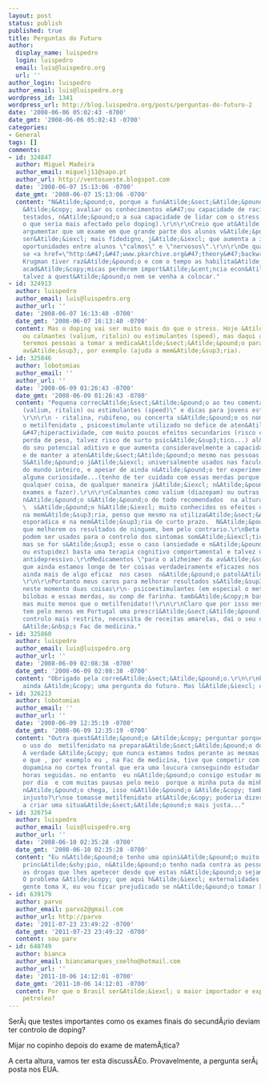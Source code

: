```yaml
---
layout: post
status: publish
published: true
title: Perguntas do Futuro
author:
  display_name: luispedro
  login: luispedro
  email: luis@luispedro.org
  url: ''
author_login: luispedro
author_email: luis@luispedro.org
wordpress_id: 1341
wordpress_url: http://blog.luispedro.org/posts/perguntas-do-futuro-2
date: '2008-06-06 05:02:43 -0700'
date_gmt: '2008-06-06 05:02:43 -0700'
categories:
- General
tags: []
comments:
- id: 324847
  author: Miguel Madeira
  author_email: miguelj11@sapo.pt
  author_url: http://ventosueste.blogspot.com
  date: '2008-06-07 15:13:06 -0700'
  date_gmt: '2008-06-07 15:13:06 -0700'
  content: "N&Atilde;&pound;o, porque a fun&Atilde;&sect;&Atilde;&pound;o dos testes
    &Atilde;&copy; avaliar os conhecimentos e&#47;ou capacidade de raciocinio dos
    testados, n&Atilde;&pound;o a sua capacidade de lidar com o stress (que &Atilde;&copy;
    o que seria mais afectado pelo doping).\r\n\r\nCreio que at&Atilde;&copy; poder&Atilde;&shy;amos
    argumentar que um exame em que grande parte dos alunos v&Atilde;&pound;o dopados
    ser&Atilde;&iexcl; mais fidedigno, j&Atilde;&iexcl; que aumenta a igualdade de
    oportunidades entre alunos \"calmos\" e \"nervosos\".\r\n\r\nDe qualquer forma,
    se <a href=\"http:&#47;&#47;www.pkarchive.org&#47;theory&#47;backwrd2.html\" rel=\"nofollow\">o
    Krugman tiver raz&Atilde;&pound;o e com o tempo as habilita&Atilde;&sect;&Atilde;&micro;es
    acad&Atilde;&copy;micas perderem import&Atilde;&cent;ncia econ&Atilde;&sup3;mica<&#47;a>,
    talvez a quest&Atilde;&pound;o nem se venha a colocar."
- id: 324913
  author: luispedro
  author_email: luis@luispedro.org
  author_url: ''
  date: '2008-06-07 16:13:40 -0700'
  date_gmt: '2008-06-07 16:13:40 -0700'
  content: Mas o doping vai ser muito mais do que o stress. Hoje &Atilde;&copy; sobretudo
    ou calmantes (valium, ritalin) ou estimulantes (speed), mas daqui a pouco tempo
    teremos pessoas a tomar a medica&Atilde;&sect;&Atilde;&pound;o para Alzeimer da
    av&Atilde;&sup3;, por exemplo (ajuda a mem&Atilde;&sup3;ria).
- id: 325846
  author: lobotomias
  author_email: ''
  author_url: ''
  date: '2008-06-09 01:26:43 -0700'
  date_gmt: '2008-06-09 01:26:43 -0700'
  content: "Pequena correc&Atilde;&sect;&Atilde;&pound;o ao teu comentario \"calmantes
    (valium, ritalin) ou estimulantes (speed)\" e dicas para jovens estudantes pregui&Atilde;&sect;osos
    \r\n\r\n - ritalina, rubifeno, ou concerta s&Atilde;&pound;o os nomes-marca para
    o metilfenidato , psicoestimulante utilizado no defice de aten&Atilde;&sect;&Atilde;&pound;o
    &#47;hiperactividade, com muito poucos efeitos secundarios (risco cardiaco raro,
    perda de peso, talvez risco de surto psic&Atilde;&sup3;tico...) al&Atilde;&copy;m
    do seu potencial aditivo e que aumenta consideravelmente a capacidade de trabalho
    e de manter a aten&Atilde;&sect;&Atilde;&pound;o mesmo nas pessoas sem dian&Atilde;&sup3;stico.
    S&Atilde;&pound;o j&Atilde;&iexcl; universalmente usados nas faculdades de medicina
    do mundo inteiro, e apesar de ainda n&Atilde;&pound;o ter experimentado tenho
    alguma curiosidade...(tenho de ter cuidado com essas merdas porque vicio-me em
    qualquer coisa, de qualquer maneira j&Atilde;&iexcl; n&Atilde;&pound;o tenho muitos
    exames a fazer).\r\n\r\nCalmantes como valium (diazepam) ou outras benzodiazepinas
    n&Atilde;&pound;o s&Atilde;&pound;o de todo recomendados  na altura dos exames
    \  s&Atilde;&pound;o h&Atilde;&iexcl; muito conhecidos os efeitos das Benzodiazepinas
    na mem&Atilde;&sup3;ria, penso que mesmo na utiliza&Atilde;&sect;&Atilde;&pound;o
    esporadica e na mem&Atilde;&sup3;ria de curto prazo.  N&Atilde;&pound;o me parece
    que melhorem os resultados de ninguem, bem pelo contrario.\r\nBeta bloqueantes
    podem ser usados para o controlo dos sintomas som&Atilde;&iexcl;ticos da ansiedade
    mas se for s&Atilde;&sup3; esse o caso (ansiedade e n&Atilde;&pound;o pregui&Atilde;&sect;a
    ou estupidez) basta uma terapia cognitivo comportamental e talvez um tratamento
    antidepressivo.\r\nMedicamentos \"para o alzheimer da av&Atilde;&sup3;\" penso
    que ainda estamos longe de ter coisas verdadeiramente eficazes nos casos de patologia
    ainda mais de algo eficaz  nos casos  n&Atilde;&pound;o patol&Atilde;&sup3;gicos.
    \r\n\r\nPortanto meus caros para melhorar resultados s&Atilde;&sup3; h&Atilde;&iexcl;
    neste momento duas coisas\r\n- psicoestimulantes (em especial o metilfenidato)\r\n-placebos-gincko
    bilobas e essas merdas, ou comp de farinha. tamb&Atilde;&copy;m bastante eficazes-
    mas muito menos que o metilfenidato!!\r\n\r\nClaro que por isso mesmo o metilfenidato
    tem pelo menos em Portugal uma prescri&Atilde;&sect;&Atilde;&pound;o sujeita a
    controlo mais restrito, necessita de receitas amarelas, dai o seu uso mais restringido
    &Atilde;&nbsp;s Fac de medicina."
- id: 325860
  author: luispedro
  author_email: luis@luispedro.org
  author_url: ''
  date: '2008-06-09 02:08:38 -0700'
  date_gmt: '2008-06-09 02:08:38 -0700'
  content: "Obrigado pela corre&Atilde;&sect;&Atilde;&pound;o.\r\n\r\nPara j&Atilde;&iexcl;,
    ainda &Atilde;&copy; uma pergunta do futuro. Mas l&Atilde;&iexcl; chegaremos."
- id: 326213
  author: lobotomias
  author_email: ''
  author_url: ''
  date: '2008-06-09 12:35:19 -0700'
  date_gmt: '2008-06-09 12:35:19 -0700'
  content: "Outra quest&Atilde;&pound;o &Atilde;&copy; perguntar porque seria condenavel
    o uso do  metilfenidato na prepara&Atilde;&sect;&Atilde;&pound;o dos exames?\r\n
    A verdade &Atilde;&copy; que nunca estamos todos perante as mesmas condi&Atilde;&sect;&Atilde;&micro;es,
    e que , por exemplo eu , na Fac de medicina, tive que competir com tipos que descarregavam
    dopamina no cortex frontal que era uma loucura conseguindo estudar mais de 10
    horas seguidas. no entanto  eu n&Atilde;&pound;o consigo estudar mais de 3 horas
    por dia  e com muitas pausas pelo meio  porque a minha puta da minha dopamina
    n&Atilde;&pound;o chega, isso n&Atilde;&pound;o &Atilde;&copy; tamb&Atilde;&copy;m
    injusto?\r\nse tomasse metilfenidato at&Atilde;&copy; poderia dizer que estava
    a criar uma situa&Atilde;&sect;&Atilde;&pound;o mais justa..."
- id: 326754
  author: luispedro
  author_email: luis@luispedro.org
  author_url: ''
  date: '2008-06-10 02:35:28 -0700'
  date_gmt: '2008-06-10 02:35:28 -0700'
  content: "Eu n&Atilde;&pound;o tenho uma opini&Atilde;&pound;o muito definida.\r\n\r\nEm
    princ&Atilde;&shy;pio, n&Atilde;&pound;o tenho nada contra as pessoas tomarem
    as drogas que lhes apetecer desde que estas n&Atilde;&pound;o sejam muito perigosas.
    O problema &Atilde;&copy; que aqui h&Atilde;&iexcl; externalidades: se toda a
    gente toma X, eu vou ficar prejudicado se n&Atilde;&pound;o tomar X."
- id: 639179
  author: parvo
  author_email: parvo2@gmail.com
  author_url: http://parvo
  date: '2011-07-23 23:49:22 -0700'
  date_gmt: '2011-07-23 23:49:22 -0700'
  content: sou parv
- id: 640749
  author: bianca
  author_email: biancamarques_coelho@hotmail.com
  author_url: ''
  date: '2011-10-06 14:12:01 -0700'
  date_gmt: '2011-10-06 14:12:01 -0700'
  content: Por que o Brasil ser&Atilde;&iexcl; o maior importador e exportador de
    petroleo?
---
```

<p>Ser&Atilde;&iexcl; que testes importantes como os exames finais do secund&Atilde;&iexcl;rio deviam ter controlo de doping?</p>
<p>Mijar no copinho depois do exame de matem&Atilde;&iexcl;tica?</p>
<p>A certa altura, vamos ter esta discuss&Atilde;&pound;o. Provavelmente, a pergunta ser&Atilde;&iexcl; posta nos EUA.</p>
